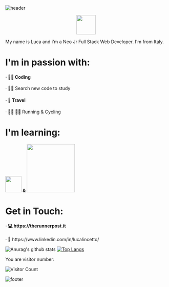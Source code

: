 ![header](https://capsule-render.vercel.app/api?type=egg&color=333333&height=160&section=header&text=Hello%20Dev&fontSize=30&fontAlign=50&fontColor=FFFFFF)
<p align=center><img src="https://raw.githubusercontent.com/MartinHeinz/MartinHeinz/master/wave.gif" width="60px"></p>

<p>My name is Luca and i'm a Neo Jr Full Stack Web Developer. I'm from Italy. </p>


<h1> I'm in passion with: </h1>
<h4>&#183; 👨‍💻 Coding</h4>
<h4r>&#183; 🕵️‍♂️ Search new code to study</h4>
<h4>&#183; 🛫 Travel</h4>
<h4r>&#183; 🏃‍♂️ 🚵‍♂️ Running & Cycling </h4>

<h1> I'm learning: </h1>
<p><img src="https://upload.wikimedia.org/wikipedia/commons/thumb/9/95/Vue.js_Logo_2.svg/1024px-Vue.js_Logo_2.svg.png" width="50"> <strong> & </strong>  <img src="https://res.cloudinary.com/dtfbvvkyp/image/upload/v1566331377/laravel-logolockup-cmyk-red.svg" width="150"></p>

<h1> Get in Touch: </h1>
<h4>&#183; 💻 https://therunnerpost.it </h4>
<h4r>&#183; 💼 https://www.linkedin.com/in/lucalincetto/</h4>

![Anurag's github stats](https://github-readme-stats.vercel.app/api?username=Ljnce&show_icons=true&theme=dracula)
[![Top Langs](https://github-readme-stats.vercel.app/api/top-langs/?username=Ljnce&layout=compact)](https://github.com/anuraghazra/github-readme-stats)

<p> You are visitor number: </p>

![Visitor Count](https://profile-counter.glitch.me/Ljnce/count.svg)

![footer](https://capsule-render.vercel.app/api?type=egg&section=footer&color=333333&height=160&text=Thanks%20for%20watch%20my%20repo%20🙋‍♂️&fontSize=30&fontAlign=50&fontColor=FFFFFF)
